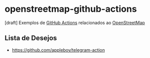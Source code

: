 # openstreetmap-github-actions
[draft] Exemplos de [GitHub Actions](https://github.com/features/actions) relacionados ao [OpenStreetMap](https://www.openstreetmap.org/help)


## Lista de Desejos

- https://github.com/appleboy/telegram-action